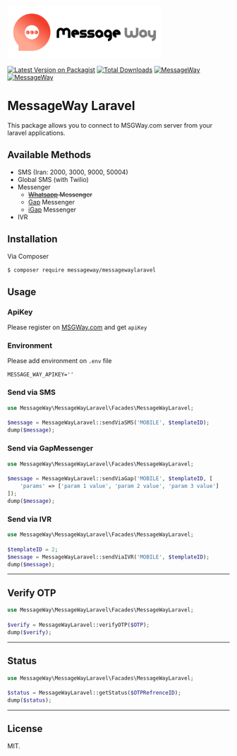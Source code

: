 ![messageWay](assets/logo.png)

[![Latest Version on Packagist][ico-version]][link-packagist]
[![Total Downloads][ico-downloads]][link-downloads]
[![MessageWay][ico-MSGWay]][link-MSGWay]
[![MessageWay][ico-README]][link-README]


# MessageWay Laravel
This package allows you to connect to MSGWay.com server from your laravel applications.

## Available Methods

- SMS (Iran: 2000, 3000, 9000, 50004)
- Global SMS (with Twilio)
- Messenger
    - ~~[Whatsapp](https://whatsapp.com) Messenger~~
    - [Gap](https://gap.im) Messenger
    - [iGap](https://igap.net) Messenger
- IVR


## Installation

Via Composer

``` bash
$ composer require messageway/messagewaylaravel
```

## Usage

### ApiKey
Please register on [MSGWay.com](https://msgway.com) and get `apiKey`

### Environment
Please add environment on `.env` file
```dotenv
MESSAGE_WAY_APIKEY=''
```

### Send via SMS

```php
use MessageWay\MessageWayLaravel\Facades\MessageWayLaravel;

$message = MessageWayLaravel::sendViaSMS('MOBILE', $templateID);
dump($message);
```


### Send via GapMessenger

```php
use MessageWay\MessageWayLaravel\Facades\MessageWayLaravel;

$message = MessageWayLaravel::sendViaGap('MOBILE', $templateID, [
    'params' => ['param 1 value', 'param 2 value', 'param 3 value']
]);
dump($message);
```

### Send via IVR

```php
use MessageWay\MessageWayLaravel\Facades\MessageWayLaravel;

$templateID = 2;
$message = MessageWayLaravel::sendViaIVR('MOBILE', $templateID);
dump($message);
```

---

## Verify OTP

```php
use MessageWay\MessageWayLaravel\Facades\MessageWayLaravel;

$verify = MessageWayLaravel::verifyOTP($OTP);
dump($verify);
```

---

## Status

```php
use MessageWay\MessageWayLaravel\Facades\MessageWayLaravel;

$status = MessageWayLaravel::getStatus($OTPRefrenceID);
dump($status);
```

---


## License

MIT.

[ico-version]: https://img.shields.io/packagist/v/messageway/messagewaylaravel.svg?style=for-the-badge
[ico-downloads]: https://img.shields.io/packagist/dt/messageway/messagewaylaravel.svg?style=for-the-badge
[ico-MSGWay]: https://img.shields.io/badge/-MSGWay.com-critical?link=https://MSGWay.com&style=for-the-badge
[ico-README]: https://img.shields.io/badge/-Persian-lightgrey?link=./readme-fa.md&style=for-the-badge

[link-packagist]: https://packagist.org/packages/messageway/messagewaylaravel
[link-downloads]: https://packagist.org/packages/messageway/messagewaylaravel
[link-MSGWay]: https://MSGWay.com/
[link-README]: https://github.com/MessageWay/MessageWayLaravel/blob/main/readme-fa.md
